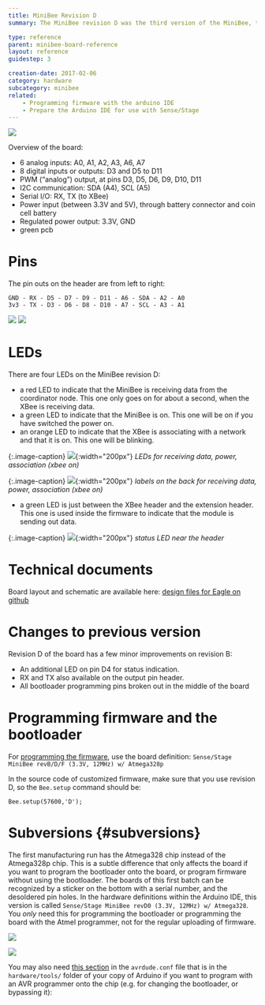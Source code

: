 ```yaml
---
title: MiniBee Revision D
summary: The MiniBee revision D was the third version of the MiniBee, the production version. It was manufactured and sold between 2011 and 2016.

type: reference
parent: minibee-board-reference
layout: reference
guidestep: 3

creation-date: 2017-02-06
category: hardware
subcategory: minibee
related:
    - Programming firmware with the arduino IDE
    - Prepare the Arduino IDE for use with Sense/Stage
---
```


![](/img/MiniBee_revD_XBee_header.jpg)


Overview of the board:

* 6 analog inputs: A0, A1, A2, A3, A6, A7
* 8 digital inputs or outputs: D3 and D5 to D11
* PWM (“analog”) output, at pins D3, D5, D6, D9, D10, D11
* I2C communication: SDA (A4), SCL (A5)
* Serial I/O: RX, TX (to XBee)
* Power input (between 3.3V and 5V), through battery connector and coin cell battery
* Regulated power output: 3.3V, GND
* green pcb

# Pins

The pin outs on the header are from left to right:

    GND - RX - D5 - D7 - D9 - D11 - A6 - SDA - A2 - A0
    3v3 - TX - D3 - D6 - D8 - D10 - A7 - SCL - A3 - A1


![](/img/minibee_annotated-D-front.jpg)
![](/img/minibee_annotated-D-back.jpg)

# LEDs

There are four LEDs on the MiniBee revision D:

* a red LED to indicate that the MiniBee is receiving data from the coordinator node. This one only goes on for about a second, when the XBee is receiving data.
* a green LED to indicate that the MiniBee is on. This one will be on if you have switched the power on.
* an orange LED to indicate that the XBee is associating with a network and that it is on. This one will be blinking.

{:.image-caption}
![](/img/minibee-rev-d-leds-top.png){:width="200px"}
*LEDs for receiving data, power, association (xbee on)*

{:.image-caption}
![](/img/minibee-rev-d-led-labels.png){:width="200px"}
*labels on the back for receiving data, power, association (xbee on)*


* a green LED is just between the XBee header and the extension header. This one is used inside the firmware to indicate that the module is sending out data.

{:.image-caption}
![](/img/minibee-rev-d-leds-status.png){:width="200px"}
*status LED near the header*

# Technical documents


Board layout and schematic are available here: [design files for Eagle on github](https://github.com/sensestage/minibee_hardware/tree/master/minibee/revD)

# Changes to previous version

Revision D of the board has a few minor improvements on revision B:

* An additional LED on pin D4 for status indication.
* RX and TX also available on the output pin header.
* All bootloader programming pins broken out in the middle of the board


# Programming firmware and the bootloader

For [programming the firmware](prepare-the-arduino-ide-for-use-with-sense-stage#board), use the board definition: `Sense/Stage MiniBee revB/D/F (3.3V, 12MHz) w/ Atmega328p`


In the source code of customized firmware, make sure that you use revision D, so the `Bee.setup` command should be:

```
Bee.setup(57600,'D');
```


# Subversions {#subversions}

The first manufacturing run has the Atmega328 chip instead of the Atmega328p chip. This is a subtle difference that only affects the board if you want to program the bootloader onto the board, or program firmware without using the bootloader. The boards of this first batch can be recognized by a sticker on the bottom with a serial number, and the desoldered pin holes. In the hardware definitions within the Arduino IDE, this version is called `Sense/Stage MiniBee revD0 (3.3V, 12MHz) w/ Atmega328`. You *only* need this for programming the bootloader or programming the board with the Atmel programmer, not for the regular uploading of firmware.

![](/img/MiniBee_revD0.jpg)

![](/img/MiniBee_revD0_bottom.jpg)


You may also need [this section](/download/atmega328_avrdude.conf) in the `avrdude.conf` file that is in the `hardware/tools/` folder of your copy of Arduino if you want to program with an AVR programmer onto the chip (e.g. for changing the bootloader, or bypassing it):
